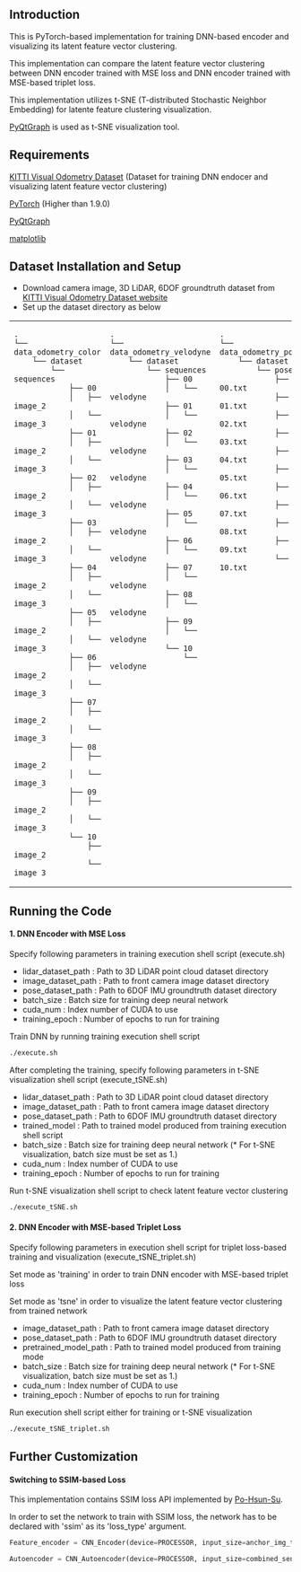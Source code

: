## Introduction
This is PyTorch-based implementation for training DNN-based encoder and visualizing its latent feature vector clustering.

This implementation can compare the latent feature vector clustering between DNN encoder trained with MSE loss and DNN encoder trained with MSE-based triplet loss.

This implementation utilizes t-SNE (T-distributed Stochastic Neighbor Embedding) for latente feature clustering visualization.

[PyQtGraph](https://www.pyqtgraph.org/) is used as t-SNE visualization tool.

## Requirements
[KITTI Visual Odometry Dataset](http://www.cvlibs.net/datasets/kitti/eval_odometry.php) (Dataset for training DNN endocer and visualizing latent feature vector clustering)

[PyTorch](https://pytorch.org/) (Higher than 1.9.0)

[PyQtGraph](https://www.pyqtgraph.org/)

[matplotlib](https://matplotlib.org/)

## Dataset Installation and Setup

- Download camera image, 3D LiDAR, 6DOF groundtruth dataset from [KITTI Visual Odometry Dataset website](http://www.cvlibs.net/datasets/kitti/eval_odometry.php)
- Set up the dataset directory as below

<table><tr><td valign="top" width="25%">
    
<div align="">

```
.
└── data_odometry_color
    └── dataset
        └── sequences
            ├── 00
            │   ├── image_2
            │   └── image_3
            ├── 01
            │   ├── image_2
            │   └── image_3
            ├── 02
            │   ├── image_2
            │   └── image_3
            ├── 03
            │   ├── image_2
            │   └── image_3
            ├── 04
            │   ├── image_2
            │   └── image_3
            ├── 05
            │   ├── image_2
            │   └── image_3
            ├── 06
            │   ├── image_2
            │   └── image_3
            ├── 07
            │   ├── image_2
            │   └── image_3
            ├── 08
            │   ├── image_2
            │   └── image_3
            ├── 09
            │   ├── image_2
            │   └── image_3
            └── 10
                ├── image_2
                └── image_3
```

</div>

</td><td valign="top" width="25%">
   
<div align="">

```
.
└── data_odometry_velodyne
    └── dataset
        └── sequences
            ├── 00
            │   └── velodyne
            ├── 01
            │   └── velodyne
            ├── 02
            │   └── velodyne
            ├── 03
            │   └── velodyne
            ├── 04
            │   └── velodyne
            ├── 05
            │   └── velodyne
            ├── 06
            │   └── velodyne
            ├── 07
            │   └── velodyne
            ├── 08
            │   └── velodyne
            ├── 09
            │   └── velodyne
            └── 10
                └── velodyne
```

</div>

</td><td valign="top" width="25%">
  
<div align="">

```
.
└── data_odometry_poses
    └── dataset
        └── poses
            ├── 00.txt
            ├── 01.txt
            ├── 02.txt
            ├── 03.txt
            ├── 04.txt
            ├── 05.txt
            ├── 06.txt
            ├── 07.txt
            ├── 08.txt
            ├── 09.txt
            └── 10.txt
```
</div>
  
</td></tr></table>  

## Running the Code

#### 1. DNN Encoder with MSE Loss

Specify following parameters in training execution shell script (execute.sh)

- lidar_dataset_path : Path to 3D LiDAR point cloud dataset directory
- image_dataset_path : Path to front camera image dataset directory
- pose_dataset_path : Path to 6DOF IMU groundtruth dataset directory
- batch_size : Batch size for training deep neural network
- cuda_num : Index number of CUDA to use
- training_epoch : Number of epochs to run for training

Train DNN by running training execution shell script 

```bash
./execute.sh
```

After completing the training, specify following parameters in t-SNE visualization shell script (execute_tSNE.sh)

- lidar_dataset_path : Path to 3D LiDAR point cloud dataset directory
- image_dataset_path : Path to front camera image dataset directory
- pose_dataset_path : Path to 6DOF IMU groundtruth dataset directory
- trained_model : Path to trained model produced from training execution shell script
- batch_size : Batch size for training deep neural network (* For t-SNE visualization, batch size must be set as 1.)
- cuda_num : Index number of CUDA to use
- training_epoch : Number of epochs to run for training

Run t-SNE visualization shell script to check latent feature vector clustering

```bash
./execute_tSNE.sh
```

#### 2. DNN Encoder with MSE-based Triplet Loss

Specify following parameters in execution shell script for triplet loss-based training and visualization (execute_tSNE_triplet.sh)

Set mode as 'training' in order to train DNN encoder with MSE-based triplet loss

Set mode as 'tsne' in order to visualize the latent feature vector clustering from trained network

- image_dataset_path : Path to front camera image dataset directory
- pose_dataset_path : Path to 6DOF IMU groundtruth dataset directory
- pretrained_model_path : Path to trained model produced from training mode
- batch_size : Batch size for training deep neural network (* For t-SNE visualization, batch size must be set as 1.)
- cuda_num : Index number of CUDA to use
- training_epoch : Number of epochs to run for training

Run execution shell script either for training or t-SNE visualization

```bash
./execute_tSNE_triplet.sh
```

## Further Customization

#### Switching to SSIM-based Loss

This implementation contains SSIM loss API implemented by [Po-Hsun-Su](https://github.com/Po-Hsun-Su/pytorch-ssim).

In order to set the network to train with SSIM loss, the network has to be declared with 'ssim' as its 'loss_type' argument.

```python
Feature_encoder = CNN_Encoder(device=PROCESSOR, input_size=anchor_img_tensor.shape, batch_size=batch_size, learning_rate=0.001, loss_type='ssim')

Autoencoder = CNN_Autoencoder(device=PROCESSOR, input_size=combined_sensor_img_tensor.shape, batch_size=batch_size, learning_rate=0.001, loss_type='ssim')
```
